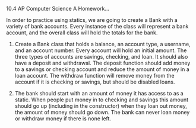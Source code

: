 10.4 AP Computer Science A Homework...

In order to practice using statics, we are going to create a Bank with a variety of bank accounts. Every instance of the class will represent a bank account, and the overall class will hold the totals for the bank.


1. Create a Bank class that holds a balance, an account type, a username, and an account number. Every account will hold an initial amount. The three types of accounts are savings, checking, and loan. It should also have a deposit and withdrawal. The deposit function should add money to a savings or checking account and reduce the amount of money in a loan account. The withdraw function will remove money from the account if it is checking or savings, but should be disabled loans.

2. The bank should start with an amount of money it has access to as a static. When people put money in to checking and savings this amount should go up (including in the constructor) when they loan out money, the amount of money should go down. The bank can never loan money or withdraw money if there is none left.